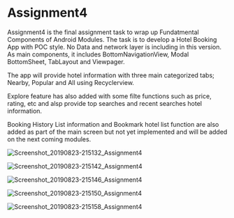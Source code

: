 # Assignment4

Assignment4 is the final assignment task to wrap up Fundatmental Components of Android Modules. The task is to develop a Hotel Booking App with POC style. No Data and network layer is including in this version. As main components, it includes BottomNavigationView, Modal BottomSheet, TabLayout and Viewpager.

The app will provide hotel information with three main categorized tabs; Nearby, Popular and All using Recyclerview.

Explore feature has also added with some filte functions such as price, rating, etc and alsp provide top searches and recent searches hotel information.

Booking History List information and Bookmark hotel list function are also added as part of the main screen but not yet implemented and will be added on the next coming modules.


![Screenshot_20190823-215132_Assignment4](https://user-images.githubusercontent.com/20620501/63604044-d9e50a80-c5f0-11e9-8ebb-b36386a3e1ed.jpg) 


![Screenshot_20190823-215142_Assignment4](https://user-images.githubusercontent.com/20620501/63604045-d9e50a80-c5f0-11e9-8b3b-98f5aa6492e5.jpg)


![Screenshot_20190823-215146_Assignment4](https://user-images.githubusercontent.com/20620501/63604046-d9e50a80-c5f0-11e9-9de1-2214f5505a2e.jpg)


![Screenshot_20190823-215150_Assignment4](https://user-images.githubusercontent.com/20620501/63604047-da7da100-c5f0-11e9-9749-55ab830d164a.jpg)


![Screenshot_20190823-215158_Assignment4](https://user-images.githubusercontent.com/20620501/63604050-db163780-c5f0-11e9-9a8c-40f037661721.jpg)
